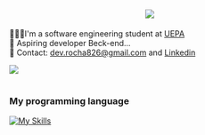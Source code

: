 <h1 align="center">
<img src="https://readme-typing-svg.herokuapp.com/?font=Righteous&size=35&center=true&vCenter=true&width=500&height=70&duration=4000&lines=Olá!+👋;+Me+chamo+Letícia+Juliana+👩🏻‍💻;+Hii+👋;+I'm+Letícia+Juliana+👩🏻‍💻;" />
</h1> 

👩🏻‍🎓I'm a software engineering student at [UEPA](https://www.uepa.br/)  
💭 Aspiring developer Beck-end...  
📨 Contact: dev.rocha826@gmail.com and [Linkedin](https://www.linkedin.com/in/leticia826souza/)

 <div height="180em"><img  src="https://github-readme-stats.vercel.app/api?username=leh826&theme=neon&show_icons=true"></div> 
 
 #
### My programming language
 
 [![My Skills](https://skillicons.dev/icons?i=java,react,html,css,cs,mysql)](https://skillicons.dev)
</div>
